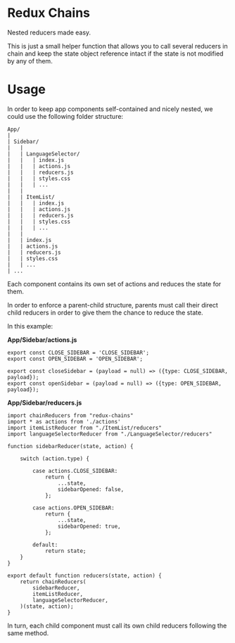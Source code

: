 # Redux Chains
Nested reducers made easy.

This is just a small helper function that allows you to call several reducers in chain and keep the state object 
reference intact if the state is not modified by any of them. 

# Usage

In order to keep app components self-contained and nicely nested, we could use the following folder structure:

```
App/
|
| Sidebar/
|   |
|   | LanguageSelector/
|   |   | index.js
|   |   | actions.js
|   |   | reducers.js
|   |   | styles.css
|   |   | ...
|   |
|   | ItemList/
|   |   | index.js
|   |   | actions.js
|   |   | reducers.js
|   |   | styles.css
|   |   | ...
|   |
|   | index.js
|   | actions.js
|   | reducers.js
|   | styles.css
|   | ...
| ...
```

Each component contains its own set of actions and reduces the state for them. 

In order to enforce a parent-child structure, parents must call their direct child reducers in order to give them the chance to reduce the state. 

In this example:

__App/Sidebar/actions.js__
```
export const CLOSE_SIDEBAR = 'CLOSE_SIDEBAR';
export const OPEN_SIDEBAR = 'OPEN_SIDEBAR';

export const closeSidebar = (payload = null) => ({type: CLOSE_SIDEBAR, payload});
export const openSidebar = (payload = null) => ({type: OPEN_SIDEBAR, payload});
```

__App/Sidebar/reducers.js__
```
import chainReducers from "redux-chains"
import * as actions from './actions'
import itemListReducer from "./ItemList/reducers"
import languageSelectorReducer from "./LanguageSelector/reducers"

function sidebarReducer(state, action) {

    switch (action.type) {

        case actions.CLOSE_SIDEBAR:
            return {
                ...state,
                sidebarOpened: false,
            };

        case actions.OPEN_SIDEBAR:
            return {
                ...state,
                sidebarOpened: true,
            };

        default:
            return state;
    }
}

export default function reducers(state, action) {
    return chainReducers(
        sidebarReducer,
        itemListReducer,
        languageSelectorReducer,
    )(state, action);
}
```

In turn, each child component must call its own child reducers following the same method. 